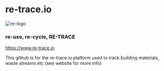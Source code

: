 # re-trace.io

![re-logo](https://static.wixstatic.com/media/34905d_c53d6fcf5de6492798ffb19615d8d904~mv2.png/v1/crop/x_0,y_177,w_500,h_152/fill/w_105,h_30,al_c,q_85,usm_0.66_1.00_0.01/Image%20vector_018.webp)


### re-use, re-cycle, RE-TRACE
https://www.re-trace.io


This github is for the re-trace.io platform used to track building materials, waste streams etc (see website for more info)
